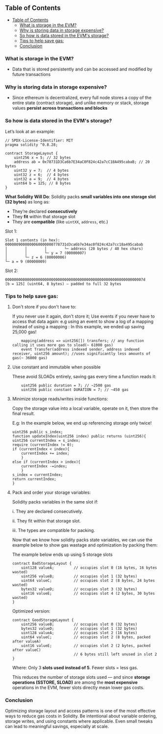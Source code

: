 ## Table of Contents
- [Table of Contents](#table-of-contents)
  - [What is storage in the EVM?](#what-is-storage-in-the-evm)
  - [Why is storing data in storage expensive?](#why-is-storing-data-in-storage-expensive)
  - [So how is data stored in the EVM's storage?](#so-how-is-data-stored-in-the-evms-storage)
  - [Tips to help save gas:](#tips-to-help-save-gas)
  - [Conclusion](#conclusion)


### What is storage in the EVM?
- Data that is stored persistently and can be accessed and modified by future transactions

### Why is storing data in storage expensive? 
- Since ethereum is decentralized, every full node stores a copy of the entire state (contract storage), and unlike memory or stack, storage values **persist across transactions and blocks**
  
### So how is data stored in the EVM's storage?

Let’s look at an example:

```solidity
// SPDX-License-Identifier: MIT
pragma solidity ^0.8.28;

contract StorageLayout {
    uint256 x = 5; // 32 bytes
    address ab = 0x78731D3Ca6b7E34aC0F824c42a7cC18A495cabaB; // 20 bytes
    uint32 y = 7;  // 4 bytes
    uint32 z = 6;  // 4 bytes
    uint32 a = 9;  // 4 bytes
    uint64 b = 125; // 8 bytes
}
```
**What Solidity Will Do**:
Solidity packs **small variables into one storage slot (32 bytes)** as long as:
- They’re declared **consecutively**
- They **fit** within that storage slot
- They are **compatible** (like `uintXX`, `address`, etc.)

Slot 1:
```
Slot 1 contents (in hex):
0000009000000060000000778731d3ca6b7e34ac0f824c42a7cc18a495cabab
│        │        │        └─ address (20 bytes / 40 hex chars)
│        │        └─ y = 7 (00000007)
│        └─ z = 6 (00000006)
└─ a = 9 (00000009)
```

Slot 2:
```
000000000000000000000000000000000000000000000000000000000000007d 
[b = 125] (uint64, 8 bytes) — padded to full 32 bytes
```


### Tips to help save gas:
1. Don't store if you don't have to: 
   
   If you never use it again, don't store it; Use events if you  never have to access that data again:
		e.g using an event to show a log of a mapping instead of using a mapping : 
		In this example, we ended up saving 25,000 gas!
    ```solidity
		mapping(address => uint256[]) transfers; // any function calling it uses more gas to sload(~ 61000 gas)
		event Transfer(address indexed sender, address indexed receiver, uint256 amount); //uses significantly less amounts of gas(~ 36000 gas)
    ```

2. Use constant and immutable when possible
   
    These avoid SLOADs entirely, saving gas every time a function reads it:

    ``` solidity 
	    uint256 public duration = 7; // ~2500 gas
	    uint256 public constant DURATION = 7; // ~450 gas
    ```

3. Minimize storage reads/writes inside functions:
   
    Copy the storage value into a local variable, operate on it, then store the final result.

	E.g: In the example below, we end up referencing storage only twice!
    ``` solidity
    uint256 public s_index;
    function updateIndex(uint256 index) public returns (uint256){
    uint256 currentIndex = s_index;
    require (currentIndex != 0);
    if (currentIndex < index){
        currentIndex += index;
        }
    else if (currentIndex > index){
        currentIndex -=index;
        }
    s_index = currentIndex;
    return currentIndex;
    }
    ```

4. Pack and order your storage variables:

	Solidity packs variables in the same slot if:

	i.   They are declared consecutively.

	ii.  They fit within that storage slot.

	iii. The types are compatible for packing.

   Now that we know how solidity packs state variables, we can use the example below to show gas wastage and optimization by packing them:

    The example below ends up using 5 storage slots
    ```solidity
    contract BadStorageLayout {
        uint128 valueA;         // occupies slot 0 (16 bytes, 16 bytes wasted)
        uint256 valueB;         // occupies slot 1 (32 bytes)
        uint64 valueC;          // occupies slot 2 (8 bytes, 24 bytes wasted)
        bytes32 valueD;         // occupies slot 3 (32 bytes)
        uint16 valueE;          // occupies slot 4 (2 bytes, 30 bytes wasted)
    }       
    ```
    Optimized version:
    ```solidity
    contract GoodStorageLayout {
        uint256 valueB;         // occupies slot 0 (32 bytes)
        bytes32 valueD;         // occupies slot 1 (32 bytes)
        uint128 valueA;         // occupies slot 2 (16 bytes)
        uint64 valueC;          // occupies slot 2 (8 bytes, packed after valueA)
        uint16 valueE;          // occupies slot 2 (2 bytes, packed after valueC)
                                // 6 bytes still left unused in slot 2
    }
    ```
    Where:
    Only 3 **slots used instead of 5**. Fewer slots = less gas.

    This reduces the number of storage slots used — and since **storage operations (SSTORE, SLOAD)** are among the **most expensive** operations in the EVM, fewer slots directly mean lower gas costs.


### Conclusion

Optimizing storage layout and access patterns is one of the most effective ways to reduce gas costs in Solidity. Be intentional about variable ordering, storage writes, and using constants where applicable. Even small tweaks can lead to meaningful savings, especially at scale.






